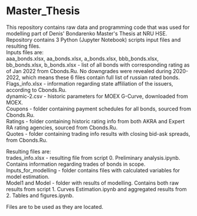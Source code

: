# Master_Thesis

This repository contains raw data and programming code that was used for modelling part of Denis' Bondarenko Master's Thesis at NRU HSE.   
Repository contains 3 Python (Jupyter Notebook) scripts input files and resulting files.  
Inputs files are:  
aaa_bonds.xlsx, aa_bonds.xlsx, a_bonds.xlsx, bbb_bonds.xlsx, bb_bonds.xlsx, b_bonds.xlsx - list of all bonds with corresponding rating as of Jan 2022 from Cbonds.Ru. No downgrades were revealed during 2020-2022, which means these 6 files contain full list of russian rated bonds.  
Flags_info.xlsx - information regarding state affiliation of the issuers, according to Cbonds.Ru.  
dynamic-2.csv - historic parameters for MOEX G-Curve, downloaded from MOEX.  
Coupons - folder containing payment schedules for all bonds, sourced from Cbonds.Ru.  
Ratings - folder containing historic rating info from both AKRA and Expert RA rating agencies, sourced from Cbonds.Ru.  
Quotes - folder containing trading info results with closing bid-ask spreads, from Cbonds.Ru.  

Resulting files are:   
trades_info.xlsx - resulting file from script 0. Preliminary analysis.ipynb. Contains information regarding trades of bonds in scope.   
Inputs_for_modelling - folder contains files with calculated variables for model estimation.  
Model1 and Model - folder with results of modelling. Contains both raw results from script 1. Curves Estimation.ipynb and aggregated results from 2. Tables and figures.ipynb.  

Files are to be used as they are located. 

